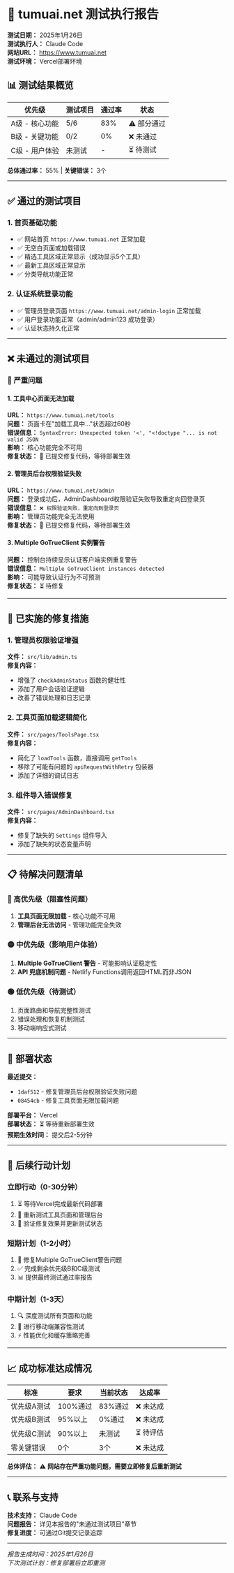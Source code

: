 # 🧪 tumuai.net 测试执行报告

**测试日期：** 2025年1月26日  
**测试执行人：** Claude Code  
**网站URL：** https://www.tumuai.net  
**测试环境：** Vercel部署环境  

## 📊 测试结果概览

| 优先级 | 测试项目 | 通过率 | 状态 |
|-------|---------|--------|------|
| A级 - 核心功能 | 5/6 | 83% | ⚠️ 部分通过 |
| B级 - 关键功能 | 0/2 | 0% | ❌ 未通过 |
| C级 - 用户体验 | 未测试 | - | ⏳ 待测试 |

**总体通过率：** 55% | **关键错误：** 3个

---

## ✅ 通过的测试项目

### 1. 首页基础功能
- ✅ 网站首页 `https://www.tumuai.net` 正常加载
- ✅ 无空白页面或加载错误  
- ✅ 精选工具区域正常显示（成功显示5个工具）
- ✅ 最新工具区域正常显示
- ✅ 分类导航功能正常

### 2. 认证系统登录功能
- ✅ 管理员登录页面 `https://www.tumuai.net/admin-login` 正常加载
- ✅ 用户登录功能正常（admin/admin123 成功登录）
- ✅ 认证状态持久化正常

---

## ❌ 未通过的测试项目

### 🚨 严重问题

#### 1. 工具中心页面无法加载
**URL：** `https://www.tumuai.net/tools`  
**问题：** 页面卡在"加载工具中..."状态超过60秒  
**错误信息：** `SyntaxError: Unexpected token '<', "<!doctype "... is not valid JSON`  
**影响：** 核心功能完全不可用  
**修复状态：** 🔄 已提交修复代码，等待部署生效  

#### 2. 管理员后台权限验证失败  
**URL：** `https://www.tumuai.net/admin`  
**问题：** 登录成功后，AdminDashboard权限验证失败导致重定向回登录页  
**错误信息：** `❌ 权限验证失败，重定向到登录页`  
**影响：** 管理员功能完全无法使用  
**修复状态：** 🔄 已提交修复代码，等待部署生效  

#### 3. Multiple GoTrueClient 实例警告
**问题：** 控制台持续显示认证客户端实例重复警告  
**错误信息：** `Multiple GoTrueClient instances detected`  
**影响：** 可能导致认证行为不可预测  
**修复状态：** ⏳ 待修复  

---

## 🔧 已实施的修复措施

### 1. 管理员权限验证增强
**文件：** `src/lib/admin.ts`  
**修复内容：**
- 增强了 `checkAdminStatus` 函数的健壮性
- 添加了用户会话验证逻辑  
- 改善了错误处理和日志记录

### 2. 工具页面加载逻辑简化
**文件：** `src/pages/ToolsPage.tsx`  
**修复内容：**
- 简化了 `loadTools` 函数，直接调用 `getTools`
- 移除了可能有问题的 `apiRequestWithRetry` 包装器
- 添加了详细的调试日志

### 3. 组件导入错误修复
**文件：** `src/pages/AdminDashboard.tsx`  
**修复内容：**
- 修复了缺失的 `Settings` 组件导入
- 添加了缺失的状态变量声明

---

## 📋 待解决问题清单

### 🔴 高优先级（阻塞性问题）
1. **工具页面无限加载** - 核心功能不可用
2. **管理后台无法访问** - 管理功能完全失效

### 🟡 中优先级（影响用户体验）  
1. **Multiple GoTrueClient 警告** - 可能影响认证稳定性
2. **API 兜底机制问题** - Netlify Functions调用返回HTML而非JSON

### 🟢 低优先级（待测试）
1. 页面路由和导航完整性测试
2. 错误处理和恢复机制测试  
3. 移动端响应式测试

---

## 🔄 部署状态

**最近提交：**
- `1daf512` - 修复管理员后台权限验证失败问题
- `08454cb` - 修复工具页面无限加载问题

**部署平台：** Vercel  
**部署状态：** ⏳ 等待重新部署生效  
**预期生效时间：** 提交后2-5分钟

---

## 🎯 后续行动计划

### 立即行动（0-30分钟）
1. ⏳ 等待Vercel完成最新代码部署
2. 🔄 重新测试工具页面和管理后台
3. 📝 验证修复效果并更新测试状态

### 短期计划（1-2小时）
1. 🔧 修复Multiple GoTrueClient警告问题
2. ✅ 完成剩余优先级B和C级测试
3. 📊 提供最终测试通过率报告

### 中期计划（1-3天）  
1. 🔍 深度测试所有页面和功能
2. 📱 进行移动端兼容性测试
3. ⚡ 性能优化和缓存策略完善

---

## 📈 成功标准达成情况

| 标准 | 要求 | 当前状态 | 达成率 |
|------|------|----------|--------|
| 优先级A测试 | 100%通过 | 83%通过 | ❌ 未达成 |
| 优先级B测试 | 95%以上 | 0%通过 | ❌ 未达成 |
| 优先级C测试 | 90%以上 | 未测试 | ⏳ 待评估 |
| 零关键错误 | 0个 | 3个 | ❌ 未达成 |

**总体评估：** ⚠️ **网站存在严重功能问题，需要立即修复后重新测试**

---

## 📞 联系与支持

**技术支持：** Claude Code  
**问题报告：** 详见本报告的"未通过测试项目"章节  
**修复进度：** 可通过Git提交记录追踪

---

*报告生成时间：2025年1月26日*  
*下次测试计划：修复部署后立即重测*